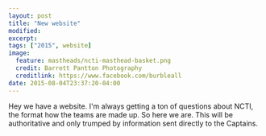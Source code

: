 ```yaml
---
layout: post
title: "New website"
modified:
excerpt:
tags: ["2015", website]
image:
  feature: mastheads/ncti-masthead-basket.png
  credit: Barrett Pantton Photography
  creditlink: https://www.facebook.com/burbleall
date: 2015-08-04T23:37:20-04:00
---
```


Hey we have a website.  I'm always getting a ton of questions about NCTI, the
format how the teams are made up.  So here we are.  This will be authoritative
and only trumped by information sent directly to the Captains.


